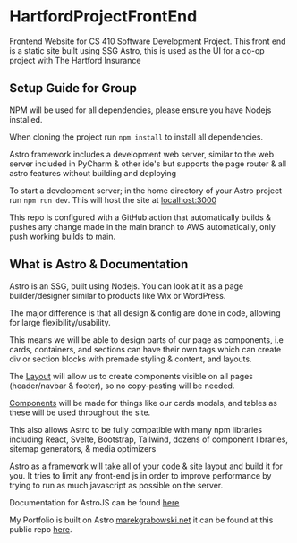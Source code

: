 # HartfordProjectFrontEnd
Frontend Website for CS 410 Software Development Project. This front end is a static site built using SSG Astro, this is used as the UI for a co-op project with The Hartford Insurance

## Setup Guide for Group
NPM will be used for all dependencies, please ensure you have Nodejs installed.

When cloning the project run ```npm install``` to install all dependencies.

Astro framework includes a development web server, similar to the web server included in PyCharm & other ide's but supports the page router & all astro features without building and deploying

To start a development server; in the home directory of your Astro project run ```npm run dev```. This will host the site at [localhost:3000](localhost:3000)

This repo is configured with a GitHub action that automatically builds & pushes any change made in the main branch to AWS automatically, only push working builds to main.

## What is Astro & Documentation

Astro is an SSG, built using Nodejs. You can look at it as a page builder/designer similar to products like Wix or WordPress.

The major difference is that all design & config are done in code, allowing for large flexibility/usability.

This means we will be able to design parts of our page as components, i.e cards, containers, and sections can have their own tags which can create div or section blocks with premade styling & content, and layouts.

The [Layout](https://docs.astro.build/en/core-concepts/layouts/) will allow us to create components visible on all pages (header/navbar & footer), so no copy-pasting will be needed.

[Components](https://docs.astro.build/en/core-concepts/astro-components/) will be made for things like our cards modals, and tables as these will be used throughout the site.

This also allows Astro to be fully compatible with many npm libraries including React, Svelte, Bootstrap, Tailwind, dozens of component libraries, sitemap generators, & media optimizers

Astro as a framework will take all of your code & site layout and build it for you. It tries to limit any front-end js in order to improve performance by trying to run as much javascript as possible on the server.

Documentation for AstroJS can be found [here](https://docs.astro.build/en/concepts/why-astro/)

My Portfolio is built on Astro [marekgrabowski.net](https://marekgrabowski.net) it can be found at this public repo [here](https://github.com/marekgrabowski/marekgrabowski).
